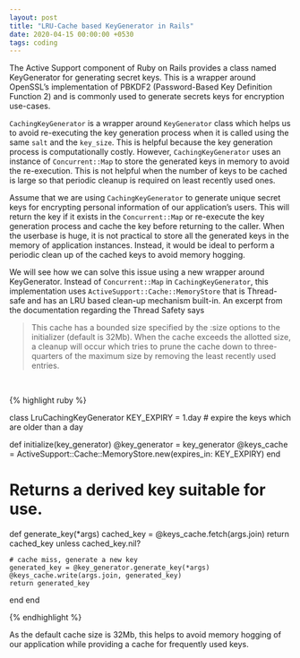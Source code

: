 ```yaml
---
layout: post
title: "LRU-Cache based KeyGenerator in Rails"
date: 2020-04-15 00:00:00 +0530
tags: coding
---
```


The Active Support component of Ruby on Rails provides a class named KeyGenerator for generating secret keys. This is a wrapper around OpenSSL’s implementation of PBKDF2 (Password-Based Key Definition Function 2) and is commonly used to generate secrets keys for encryption use-cases.

`CachingKeyGenerator` is a wrapper around `KeyGenerator` class which helps us to avoid re-executing the key generation process when it is called using the same `salt` and the `key_size`. This is helpful because the key generation process is computationally costly. However, `CachingKeyGenerator` uses an instance of `Concurrent::Map` to store the generated keys in memory to avoid the re-execution. This is not helpful when the number of keys to be cached is large so that periodic cleanup is required on least recently used ones.

Assume that we are using `CachingKeyGenerator` to generate unique secret keys for encrypting personal information of our application’s users. This will return the key if it exists in the `Concurrent::Map` or re-execute the key generation process and cache the key before returning to the caller. When the userbase is huge, it is not practical to store all the generated keys in the memory of application instances. Instead, it would be ideal to perform a periodic clean up of the cached keys to avoid memory hogging.

We will see how we can solve this issue using a new wrapper around KeyGenerator. Instead of `Concurrent::Map` in `CachingKeyGenerator`, this implementation uses `ActiveSupport::Cache::MemoryStore` that is Thread-safe and has an LRU based clean-up mechanism built-in. An excerpt from the documentation regarding the Thread Safety says

> This cache has a bounded size specified by the :size options to the initializer (default is 32Mb). When the cache exceeds the allotted size, a cleanup will occur which tries to prune the cache down to three-quarters of the maximum size by removing the least recently used entries.

<br />

{% highlight ruby %}

class LruCachingKeyGenerator
  KEY_EXPIRY = 1.day # expire the keys which are older than a day

  def initialize(key_generator)
    @key_generator = key_generator
    @keys_cache = ActiveSupport::Cache::MemoryStore.new(expires_in: KEY_EXPIRY)
  end

  # Returns a derived key suitable for use.

  def generate_key(*args)
    cached_key = @keys_cache.fetch(args.join)
    return cached_key unless cached_key.nil?

    # cache miss, generate a new key
    generated_key = @key_generator.generate_key(*args)
    @keys_cache.write(args.join, generated_key)
    return generated_key
  end
end

{% endhighlight %}

As the default cache size is 32Mb, this helps to avoid memory hogging of our application while providing a cache for frequently used keys.